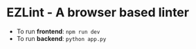 # EZLint - A browser based linter

- To run **frontend**: `npm run dev`
- To run **backend**: `python app.py`
